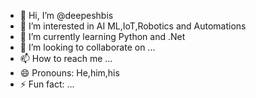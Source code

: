 - 👋 Hi, I’m @deepeshbis
- 👀 I’m interested in AI ML,IoT,Robotics and Automations
- 🌱 I’m currently learning Python and .Net
- 💞️ I’m looking to collaborate on ...
- 📫 How to reach me ...
- 😄 Pronouns: He,him,his
- ⚡ Fun fact: ...

<!---
deepeshbis/deepeshbis is a ✨ special ✨ repository because its `README.md` (this file) appears on your GitHub profile.
You can click the Preview link to take a look at your changes.
--->
